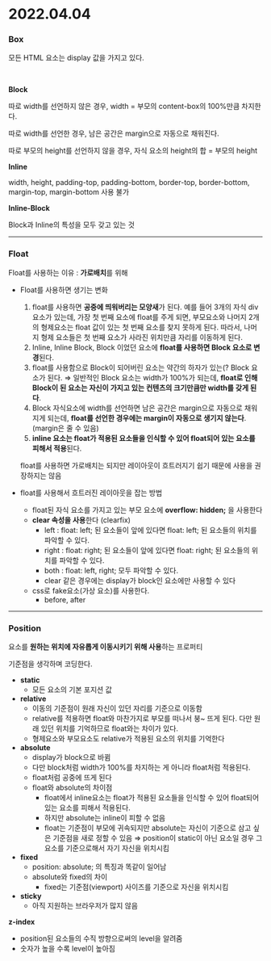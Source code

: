 # 2022.04.04

### Box

모든 HTML 요소는 display 값을 가지고 있다.

<br />

**Block**

따로 width를 선언하지 않은 경우, width = 부모의 content-box의 100%만큼 차지한다.

따로 width를 선언한 경우, 남은 공간은 margin으로 자동으로 채워진다.

따로 부모의 height를 선언하지 않을 경우, 자식 요소의  height의 합 = 부모의 height

**Inline**

width, height, padding-top, padding-bottom, border-top, border-bottom, margin-top, margin-bottom 사용 불가

**Inline-Block**

Block과 Inline의 특성을 모두 갖고 있는 것


<hr>


### Float

Float를 사용하는 이유 : **가로배치**를 위해

- Float를 사용하면 생기는 변화
    1. float를 사용하면 **공중에 띄워버리는 모양새**가 된다. 예를 들어 3개의 자식 div요소가 있는데, 가장 첫 번째 요소에 float를 주게 되면, 부모요소와 나머지 2개의 형제요소는 float 값이 있는 첫 번째 요소를 찾지 못하게 된다. 따라서, 나머지 형제 요소들은 첫 번째 요소가 사라진 위치만큼 자리를 이동하게 된다.
    2. Inline, Inline Block, Block 이었던 요소에 **float를 사용하면 Block 요소로 변경**된다.
    3. float를 사용함으로 Block이 되어버린 요소는 약간의 하자가 있는(? Block 요소가 된다.
    ⇒ 일반적인 Block 요소는 width가 100%가 되는데, **float로 인해 Block이 된 요소는  자신이 가지고 있는 컨텐츠의 크기만큼만 width를 갖게 된다**.
    4. Block 자식요소에 width를 선언하면 남은 공간은 margin으로 자동으로 채워지게 되는데, **float를 선언한 경우에는 margin이 자동으로 생기지 않는다**. (margin은 줄 수 있음)
    5. **inline 요소는 float가 적용된 요소들을 인식할 수 있어 float되어 있는 요소를 피해서 적용**된다.
    
    float를 사용하면 가로배치는 되지만 레이아웃이 흐트러지기 쉽기 때문에 사용을 권장하지는 않음
    
- float를 사용해서 흐트러진 레이아웃을 잡는 방법
    - float된 자식 요소를 가지고 있는 부모 요소에 **overflow: hidden;** 을 사용한다
    - **clear 속성을 사용**한다 (clearfix)
        - left : float: left; 된 요소들이 앞에 있다면 float: left; 된 요소들의 위치를 파악할 수 있다.
        - right : float: right; 된 요소들이 앞에 있다면 float: right; 된 요소들의 위치를 파악할 수 있다.
        - both : float: left, right; 모두 파악할 수 있다.
        - clear 같은 경우에는 display가 block인 요소에만 사용할 수 있다
    - css로 fake요소(가상 요소)를 사용한다.
        - before, after

<hr>


### Position

요소를 **원하는 위치에 자유롭게 이동시키기 위해 사용**하는 프로퍼티

기준점을 생각하며 코딩한다.

- **static**
    - 모든 요소의 기본 포지션 값
- **relative**
    - 이동의 기준점이 원래 자신이 있던 자리를 기준으로 이동함
    - relative를 적용하면 float와 마찬가지로 부모를 떠나서 붕~ 뜨게 된다. 다만 원래 있던 위치를 기억하므로 float와는 차이가 있다.
    - 형제요소와 부모요소도 relative가 적용된 요소의 위치를 기억한다
- **absolute**
    - display가 block으로 바뀜
    - 다만 block처럼 width가 100%를 차지하는 게 아니라 float처럼 적용된다.
    - float처럼 공중에 뜨게 된다
    - float와 absolute의 차이점
        - float에서 inline요소는 float가 적용된 요소들을 인식할 수 있어 float되어 있는 요소를 피해서 적용된다.
        - 하지만 absolute는 inline이 피할 수 없음
        - float는 기준점이 부모에 귀속되지만 absolute는 자신이 기준으로 삼고 싶은 기준점을 새로 정할 수 있음 ⇒ position이 static이 아닌 요소일 경우 그 요소를 기준으로해서 자기 자신을 위치시킴
- **fixed**
    - position: absolute; 의 특징과 똑같이 일어남
    - absolute와 fixed의 차이
        - fixed는 기준점(viewport) 사이즈를 기준으로 자신을 위치시킴
- **sticky**
    - 아직 지원하는 브라우저가 많지 않음

**z-index**

- position된 요소들의 수직 방향으로써의 level을 알려줌
- 숫자가 높을 수록 level이 높아짐
